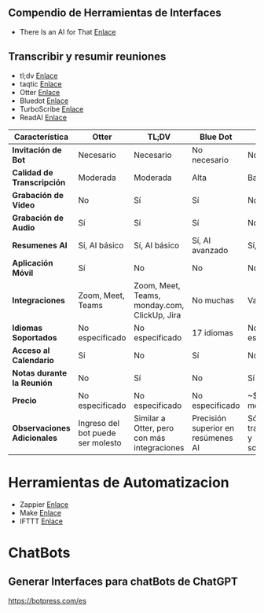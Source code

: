 
## Compendio de Herramientas de Interfaces

* There Is an AI for That [Enlace](https://theresanaiforthat.com/)

## Transcribir y resumir reuniones

* tl;dv [Enlace](https://tldv.io/es/)
* taqtic [Enlace](https://tactiq.io/)
* Otter [Enlace](https://otter.ai/)
* Bluedot [Enlace](https://www.bluedothq.com/)
* TurboScribe [Enlace](https://turboscribe.ai/)
* ReadAI [Enlace](https://www.read.ai/)

| Característica                     | Otter                                              | TL;DV                                           | Blue Dot                                           | Tactiq                                      |
|------------------------------------|----------------------------------------------------|-------------------------------------------------|----------------------------------------------------|---------------------------------------------|
| **Invitación de Bot**              | Necesario                                          | Necesario                                       | No necesario                                       | No                                          |
| **Calidad de Transcripción**       | Moderada                                           | Moderada                                        | Alta                                               | Baja                                        |
| **Grabación de Video**             | No                                                 | Sí                                              | Sí                                                 | No                                          |
| **Grabación de Audio**             | Sí                                                 | Sí                                              | Sí                                                 | No                                          |
| **Resumenes AI**                   | Sí, AI básico                                      | Sí, AI básico                                    | Sí, AI avanzado                                     | Sí, AI básico                               |
| **Aplicación Móvil**               | Sí                                                 | No                                              | No                                                 | No                                          |
| **Integraciones**                  | Zoom, Meet, Teams                                  | Zoom, Meet, Teams, monday.com, ClickUp, Jira    | No muchas                                          | Varias                                      |
| **Idiomas Soportados**             | No especificado                                    | No especificado                                  | 17 idiomas                                          | No especificado                             |
| **Acceso al Calendario**           | Sí                                                 | No                                              | Sí                                                 | No                                          |
| **Notas durante la Reunión**       | No                                                 | Sí                                              | No                                                 | Sí                                          |
| **Precio**                         | No especificado                                    | No especificado                                  | No especificado                                     | ~$12 por mes                                |
| **Observaciones Adicionales**      | Ingreso del bot puede ser molesto                  | Similar a Otter, pero con más integraciones     | Precisión superior en resúmenes AI                 | Sólo transcripción y screenshots           |


# Herramientas de Automatizacion

* Zappier [Enlace](https://zapier.com/)
* Make [Enlace](https://www.make.com/en)
* IFTTT [Enlace](https://ifttt.com/)

# ChatBots

## Generar Interfaces para chatBots de ChatGPT

https://botpress.com/es
